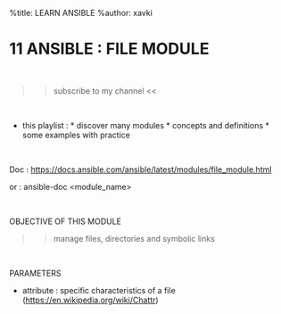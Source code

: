 %title: LEARN ANSIBLE
%author: xavki


# 11 ANSIBLE : FILE MODULE

<br>

>> subscribe to my channel <<

<br>

* this playlist :
			* discover many modules
			* concepts and definitions
			* some examples with practice

<br>

Doc : https://docs.ansible.com/ansible/latest/modules/file_module.html

or : ansible-doc <module_name>

<br>

OBJECTIVE OF THIS MODULE

>> manage files, directories and symbolic links

<br>

PARAMETERS

* attribute : specific characteristics of a file (https://en.wikipedia.org/wiki/Chattr)
